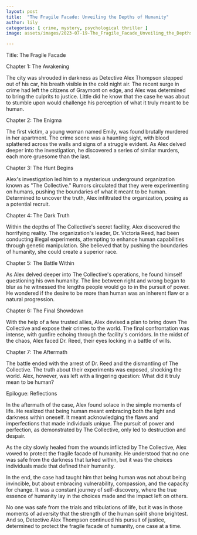 ```yaml
---
layout: post
title:  "The Fragile Facade: Unveiling the Depths of Humanity"
author: lily
categories: [ crime, mystery, psychological thriller ]
image: assets/images/2023-07-19-The_Fragile_Facade_Unveiling_the_Depths_of_Humanity.png

---
```

Title: The Fragile Facade

Chapter 1: The Awakening

The city was shrouded in darkness as Detective Alex Thompson stepped out of his car, his breath visible in the cold night air. The recent surge in crime had left the citizens of Graymont on edge, and Alex was determined to bring the culprits to justice. Little did he know that the case he was about to stumble upon would challenge his perception of what it truly meant to be human.

Chapter 2: The Enigma

The first victim, a young woman named Emily, was found brutally murdered in her apartment. The crime scene was a haunting sight, with blood splattered across the walls and signs of a struggle evident. As Alex delved deeper into the investigation, he discovered a series of similar murders, each more gruesome than the last.

Chapter 3: The Hunt Begins

Alex's investigation led him to a mysterious underground organization known as "The Collective." Rumors circulated that they were experimenting on humans, pushing the boundaries of what it meant to be human. Determined to uncover the truth, Alex infiltrated the organization, posing as a potential recruit.

Chapter 4: The Dark Truth

Within the depths of The Collective's secret facility, Alex discovered the horrifying reality. The organization's leader, Dr. Victoria Reed, had been conducting illegal experiments, attempting to enhance human capabilities through genetic manipulation. She believed that by pushing the boundaries of humanity, she could create a superior race.

Chapter 5: The Battle Within

As Alex delved deeper into The Collective's operations, he found himself questioning his own humanity. The line between right and wrong began to blur as he witnessed the lengths people would go to in the pursuit of power. He wondered if the desire to be more than human was an inherent flaw or a natural progression.

Chapter 6: The Final Showdown

With the help of a few trusted allies, Alex devised a plan to bring down The Collective and expose their crimes to the world. The final confrontation was intense, with gunfire echoing through the facility's corridors. In the midst of the chaos, Alex faced Dr. Reed, their eyes locking in a battle of wills.

Chapter 7: The Aftermath

The battle ended with the arrest of Dr. Reed and the dismantling of The Collective. The truth about their experiments was exposed, shocking the world. Alex, however, was left with a lingering question: What did it truly mean to be human?

Epilogue: Reflections

In the aftermath of the case, Alex found solace in the simple moments of life. He realized that being human meant embracing both the light and darkness within oneself. It meant acknowledging the flaws and imperfections that made individuals unique. The pursuit of power and perfection, as demonstrated by The Collective, only led to destruction and despair.

As the city slowly healed from the wounds inflicted by The Collective, Alex vowed to protect the fragile facade of humanity. He understood that no one was safe from the darkness that lurked within, but it was the choices individuals made that defined their humanity.

In the end, the case had taught him that being human was not about being invincible, but about embracing vulnerability, compassion, and the capacity for change. It was a constant journey of self-discovery, where the true essence of humanity lay in the choices made and the impact left on others.

No one was safe from the trials and tribulations of life, but it was in those moments of adversity that the strength of the human spirit shone brightest. And so, Detective Alex Thompson continued his pursuit of justice, determined to protect the fragile facade of humanity, one case at a time.
